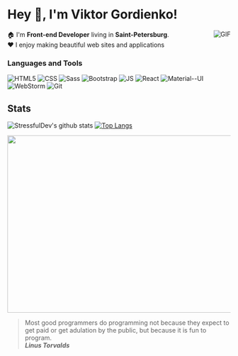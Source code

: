 # Hey 👋, I'm **Viktor Gordienko**!

<img align="right" alt="GIF"  src="https://media.giphy.com/media/3o7bu6KDIpS4OFRP6o/giphy.gif" />

🏠 I'm **Front-end Developer**  living in **Saint-Petersburg**.   
❤️ I enjoy making  beautiful web sites and applications

 ### Languages and Tools    
![HTML5](https://img.shields.io/badge/HTML5-E34F26?style=for-the-badge&logo=html5&logoColor=white)
![CSS](https://img.shields.io/badge/CSS3-1572B6?style=for-the-badge&logo=css3&logoColor=white)
![Sass](https://img.shields.io/badge/Sass-CC6699?style=for-the-badge&logo=sass&logoColor=white)
![Bootstrap](https://img.shields.io/badge/Bootstrap-563D7C?style=for-the-badge&logo=bootstrap&logoColor=white)
![JS](https://img.shields.io/badge/JavaScript-F7DF1E?style=for-the-badge&logo=javascript&logoColor=black) 
![React](https://img.shields.io/badge/React-20232A?style=for-the-badge&logo=react&logoColor=61DAFB)
![Material--UI](https://img.shields.io/badge/Material--UI-0081CB?style=for-the-badge&logo=material-ui&logoColor=white)
![WebStorm](https://img.shields.io/badge/WebStorm-000000?style=for-the-badge&logo=WebStorm&logoColor=white)
![Git](https://img.shields.io/badge/GIT-E44C30?style=for-the-badge&logo=git&logoColor=white)

## Stats

![StressfulDev's github stats](https://github-readme-stats.vercel.app/api?username=StressfulDev&show_icons=true&hide_border=false&theme=tokyonight&count_private=true&hide_title=fasle)
[![Top Langs](https://github-readme-stats.vercel.app/api/top-langs/?username=StressfulDev&&theme=tokyonight&layout=compact)](https://github.com/anuraghazra/github-readme-stats)

<img src="https://wakatime.com/share/@9257b821-b75e-4508-b1e0-9e5074f2a8a6/dc0483a9-a450-4b72-93c1-db060ea6f897.svg" height="400" width="850"/>

> Most good programmers do programming not because they expect to get paid or get adulation by the public, but because it is fun to program.   
>  ***Linus Torvalds***
